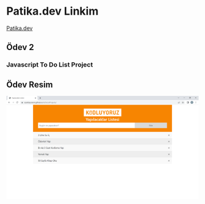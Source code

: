 # Patika.dev Linkim
[Patika.dev](https://app.patika.dev/ozanbyrm)

## Ödev 2

### Javascript To Do List Project

## Ödev Resim
![Ödev resim](odev.png)